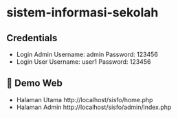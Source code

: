 # sistem-informasi-sekolah

## Credentials
*  Login Admin
    Username: admin
    Password: 123456
*  Login User
    Username: user1
    Password: 123456

## 📸 Demo Web
*  Halaman Utama
    http://localhost/sisfo/home.php
*  Halaman Admin
    http://localhost/sisfo/admin/index.php
